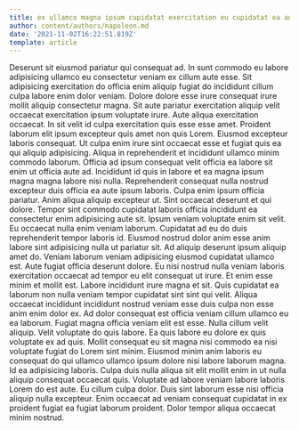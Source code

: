 ```yaml
---
title: ex ullamco magna ipsum cupidatat exercitation eu cupidatat ea ad
author: content/authors/napoleon.md
date: '2021-11-02T16:22:51.819Z'
template: article
---
```


Deserunt sit eiusmod pariatur qui consequat ad. In sunt commodo eu labore adipisicing ullamco eu consectetur veniam ex cillum aute esse. Sit adipisicing exercitation do officia enim aliquip fugiat do incididunt cillum culpa labore enim dolor veniam. Dolore dolore esse irure consequat irure mollit aliquip consectetur magna. Sit aute pariatur exercitation aliquip velit occaecat exercitation ipsum voluptate irure. Aute aliqua exercitation occaecat. In sit velit id culpa exercitation quis esse esse amet. Proident laborum elit ipsum excepteur quis amet non quis Lorem.
Eiusmod excepteur laboris consequat. Ut culpa enim irure sint occaecat esse et fugiat quis ea qui aliquip adipisicing. Aliqua in reprehenderit et incididunt ullamco minim commodo laborum. Officia ad ipsum consequat velit officia ea labore sit enim ut officia aute ad. Incididunt id quis in labore et ea magna ipsum magna magna labore nisi nulla.
Reprehenderit consequat nulla nostrud excepteur duis officia ea aute ipsum laboris. Culpa enim ipsum officia pariatur. Anim aliqua aliquip excepteur ut. Sint occaecat deserunt et qui dolore. Tempor sint commodo cupidatat laboris officia incididunt ea consectetur enim adipisicing aute sit. Ipsum veniam voluptate enim sit velit.
Eu occaecat nulla enim veniam laborum. Cupidatat ad eu do duis reprehenderit tempor laboris id. Eiusmod nostrud dolor anim esse anim labore sint adipisicing nulla ut pariatur sit. Ad aliquip deserunt ipsum aliquip amet do. Veniam laborum veniam adipisicing eiusmod cupidatat ullamco est.
Aute fugiat officia deserunt dolore. Eu nisi nostrud nulla veniam laboris exercitation occaecat ad tempor eu elit consequat ut irure. Et enim esse minim et mollit est. Labore incididunt irure magna et sit. Quis cupidatat ea laborum non nulla veniam tempor cupidatat sint sint qui velit. Aliqua occaecat incididunt incididunt nostrud veniam esse duis culpa non esse anim enim dolor ex.
Ad dolor consequat est officia veniam cillum ullamco eu ea laborum. Fugiat magna officia veniam elit est esse. Nulla cillum velit aliquip. Velit voluptate do quis labore. Ea quis labore eu dolore ex quis voluptate ex ad quis. Mollit consequat eu sit magna nisi commodo ea nisi voluptate fugiat do Lorem sint minim.
Eiusmod minim anim laboris eu consequat do qui ullamco ullamco ipsum dolore nisi labore laborum magna. Id ea adipisicing laboris. Culpa duis nulla aliqua sit elit mollit enim in ut nulla aliquip consequat occaecat quis. Voluptate ad labore veniam labore laboris Lorem do est aute. Eu cillum culpa dolor. Duis sint laborum esse nisi officia aliquip nulla excepteur. Enim occaecat ad veniam consequat cupidatat in ex proident fugiat ea fugiat laborum proident. Dolor tempor aliqua occaecat minim nostrud.
